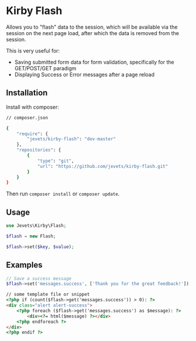 # Kirby Flash

Allows you to "flash" data to the session, which will be available via the session on the next page load, after which the data is removed from the session.

This is very useful for:

- Saving submitted form data for form validation, specifically for the GET/POST/GET paradigm
- Displaying Success or Error messages after a page reload

## Installation

Install with composer:

```bash
// composer.json

{
    "require": {
        "jevets/kirby-flash": "dev-master"
    },
    "repositories": {
        {
            "type": "git",
            "url": "https://github.com/jevets/kirby-flash.git"
        }
    }
}
```

Then run `composer install` or `composer update`.

## Usage

```php
use Jevets\Kirby\Flash;

$flash = new Flash;

$flash->set($key, $value);
```

## Examples

```php
// Save a success message
$flash->set('messages.success', ['Thank you for the great feedback!']);
```
```html
// some template file or snippet
<?php if (count($flash->get('messages.success')) > 0): ?>
<div class="alert alert-success">
    <?php foreach ($flash->get('messages.success') as $message): ?>
        <div><?= html($message) ?></div>
    <?php endforeach ?>
</div>
<?php endif ?>
```